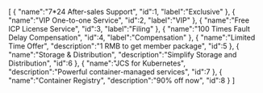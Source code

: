 [
	{
		"name":"7*24 After-sales Support",
		"id":1,
		"label":"Exclusive"
	},
	{
		"name":"VIP One-to-one Service",
		"id":2,
		"label":"VIP"
	},
	{
		"name":"Free ICP License Service",
		"id":3,
		"label":"Filing"
	},
	{
		"name":"100 Times Fault Delay Compensation",
		"id":4,
		"label":"Compensation"
	},
	{
		"name":"Limited Time Offer",
		"description":"1 RMB to get member package",
		"id":5
	},
	{
		"name":"Storage & Distribution",
		"description":"Simplify Storage and Distribution",
		"id":6
	},
	{
		"name":"JCS for Kubernetes",
		"description":"Powerful container-managed services",
		"id":7
	},
	{
		"name":"Container Registry",
		"description":"90% off now",
		"id":8
	}
]
